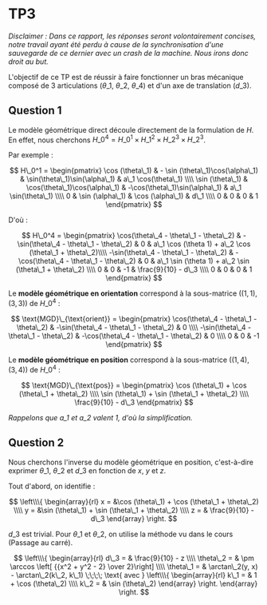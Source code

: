 ﻿
# TP3

*Disclaimer : Dans ce rapport, les réponses seront volontairement concises, notre travail ayant été perdu à cause de la synchronisation d'une sauvegarde de ce dernier avec un crash de la machine. Nous irons donc droit au but.*

L'objectif de ce TP est de réussir à faire fonctionner un bras mécanique composé
de 3 articulations ($\theta\_1$, $\theta\_2$, $\theta\_4$) et d'un axe de
translation ($d\_3$).

## Question 1

Le modèle géométrique direct découle directement de la formulation de $H$.
En effet, nous cherchons $H\_0^4 = H\_0^1 \times H\_1^2 \times H\_2^3 \times H\_2^3$.

Par exemple :

$$
H\_0^1 = 
\begin{pmatrix}
\cos (\theta\_1) & - \sin (\theta\_1)\cos(\alpha\_1) & \sin(\theta\_1)\sin(\alpha\_1) & a\_1 \cos(\theta\_1) \\\\
\sin (\theta\_1) & \cos(\theta\_1)\cos(\alpha\_1) & -\cos(\theta\_1)\sin(\alpha\_1) & a\_1 \sin(\theta\_1) \\\\
0 & \sin (\alpha\_1) & \cos (\alpha\_1) & d\_1 \\\\
0 & 0 & 0 & 1
\end{pmatrix}
$$

D'où :

$$
H\_0^4 =
\begin{pmatrix}
\cos(\theta\_4 - \theta\_1 - \theta\_2) & -\sin(\theta\_4 - \theta\_1 - \theta\_2) & 0 & a\_1 \cos (\theta 1) + a\_2 \cos (\theta\_1 + \theta\_2)\\\\
-\sin(\theta\_4 - \theta\_1 - \theta\_2) & -\cos(\theta\_4 - \theta\_1 - \theta\_2) & 0 & a\_1 \sin (\theta 1) + a\_2 \sin (\theta\_1 + \theta\_2) \\\\
0 & 0 & -1 & \frac{9}{10} - d\_3 \\\\
0 & 0 & 0 & 1
\end{pmatrix}
$$

Le **modèle géométrique en orientation** correspond à la sous-matrice $((1, 1), (3, 3))$ de $H\_0^4$ :

$$
\text{MGD}\_{\text{orient}} =
\begin{pmatrix}
\cos(\theta\_4 - \theta\_1 - \theta\_2) & -\sin(\theta\_4 - \theta\_1 - \theta\_2) & 0 \\\\
-\sin(\theta\_4 - \theta\_1 - \theta\_2) & -\cos(\theta\_4 - \theta\_1 - \theta\_2) & 0 \\\\
0 & 0 & -1
\end{pmatrix}
$$

Le **modèle géométrique en position** correspond à la sous-matrice $((1, 4), (3, 4))$ de $H\_0^4$ :

$$
\text{MGD}\_{\text{pos}} =
\begin{pmatrix}
\cos (\theta\_1) + \cos (\theta\_1 + \theta\_2) \\\\
\sin (\theta\_1) + \sin (\theta\_1 + \theta\_2) \\\\
\frac{9}{10} - d\_3
\end{pmatrix}
$$

*Rappelons que $a\_1$ et $a\_2$ valent $1$, d'où la simplification.*

## Question 2

Nous cherchons l'inverse du modèle géométrique en position, c'est-à-dire exprimer $\theta\_1$, $\theta\_2$ et $d\_3$ en fonction de $x$, $y$ et $z$.

Tout d'abord, on identifie :

$$
\left\\\{
\begin{array}{rl}
x = &\cos (\theta\_1) + \cos (\theta\_1 + \theta\_2) \\\\
y = &\sin (\theta\_1) + \sin (\theta\_1 + \theta\_2) \\\\
z = & \frac{9}{10} - d\_3
\end{array}
\right.
$$

$d\_3$ est trivial. Pour $\theta\_1$ et $\theta\_2$, on utilise la méthode vu dans le cours (Passage au carré).

$$
\left\\\{
\begin{array}{rl}
d\_3 = & \frac{9}{10} - z \\\\
\theta\_2 = & \pm \arccos \left[ {{x^2 + y^2 - 2} \over 2}\right] \\\\
\theta\_1 = & \arctan\_2(y, x) - \arctan\_2(k\_2, k\_1) \;\;\;\; \text{ avec } \left\\\{ \begin{array}{rl} k\_1 = & 1 + \cos (\theta\_2) \\\\ k\_2 = & \sin (\theta\_2) \end{array} \right.
\end{array}
\right.
$$